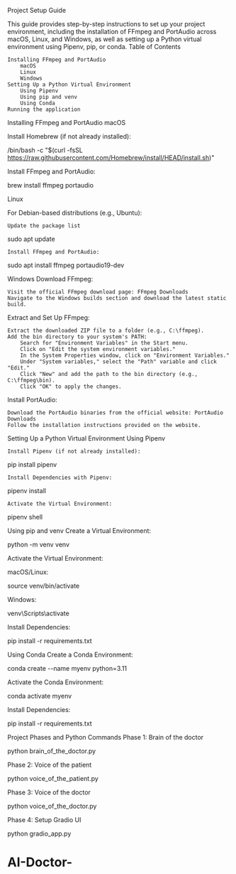 Project Setup Guide

This guide provides step-by-step instructions to set up your project environment, including the installation of FFmpeg and PortAudio across macOS, Linux, and Windows, as well as setting up a Python virtual environment using Pipenv, pip, or conda.
Table of Contents

    Installing FFmpeg and PortAudio
        macOS
        Linux
        Windows
    Setting Up a Python Virtual Environment
        Using Pipenv
        Using pip and venv
        Using Conda
    Running the application

Installing FFmpeg and PortAudio
macOS

Install Homebrew (if not already installed):

/bin/bash -c "$(curl -fsSL https://raw.githubusercontent.com/Homebrew/install/HEAD/install.sh)"

Install FFmpeg and PortAudio:

brew install ffmpeg portaudio

Linux

For Debian-based distributions (e.g., Ubuntu):

    Update the package list

sudo apt update

    Install FFmpeg and PortAudio:

sudo apt install ffmpeg portaudio19-dev

Windows
Download FFmpeg:

    Visit the official FFmpeg download page: FFmpeg Downloads
    Navigate to the Windows builds section and download the latest static build.

Extract and Set Up FFmpeg:

    Extract the downloaded ZIP file to a folder (e.g., C:\ffmpeg).
    Add the bin directory to your system's PATH:
        Search for "Environment Variables" in the Start menu.
        Click on "Edit the system environment variables."
        In the System Properties window, click on "Environment Variables."
        Under "System variables," select the "Path" variable and click "Edit."
        Click "New" and add the path to the bin directory (e.g., C:\ffmpeg\bin).
        Click "OK" to apply the changes.

Install PortAudio:

    Download the PortAudio binaries from the official website: PortAudio Downloads
    Follow the installation instructions provided on the website.

Setting Up a Python Virtual Environment
Using Pipenv

    Install Pipenv (if not already installed):

pip install pipenv

    Install Dependencies with Pipenv:

pipenv install

    Activate the Virtual Environment:

pipenv shell

Using pip and venv
Create a Virtual Environment:

python -m venv venv

Activate the Virtual Environment:

macOS/Linux:

source venv/bin/activate

Windows:

venv\Scripts\activate

Install Dependencies:

pip install -r requirements.txt

Using Conda
Create a Conda Environment:

conda create --name myenv python=3.11

Activate the Conda Environment:

conda activate myenv

Install Dependencies:

pip install -r requirements.txt

Project Phases and Python Commands
Phase 1: Brain of the doctor

python brain_of_the_doctor.py

Phase 2: Voice of the patient

python voice_of_the_patient.py

Phase 3: Voice of the doctor

python voice_of_the_doctor.py

Phase 4: Setup Gradio UI

python gradio_app.py

# AI-Doctor-
